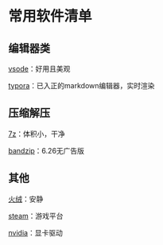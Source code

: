 # 常用软件清单

## 编辑器类

[vsode](https://code.visualstudio.com/Download)：好用且美观

[typora](https://typora.io/#download)：已入正的markdown编辑器，实时渲染

## 压缩解压

[7z](https://www.7-zip.org/download.html)：体积小，干净

[bandzip](./files/BandZip6.26%E6%97%A0%E5%B9%BF%E5%91%8A.exe)：6.26无广告版

## 其他

[火绒](https://www.huorong.cn/person5.html)：安静

[steam](https://store.steampowered.com/about/)：游戏平台

[nvidia](https://www.nvidia.cn/Download/index.aspx)：显卡驱动
